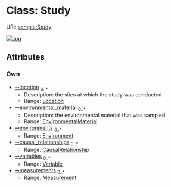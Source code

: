 
# Class: Study




URI: [sample:Study](http://w3id.org/ontogpt/environmental-sample/Study)


[![img](https://yuml.me/diagram/nofunky;dir:TB/class/[Variable],[Measurement]<measurements%200..*-++[Study],[Variable]<variables%200..*-%20[Study],[CausalRelationship]<causal_relationships%200..*-++[Study],[Environment]<environments%200..*-%20[Study],[EnvironmentalMaterial]<environmental_material%200..*-%20[Study],[Location]<location%200..*-%20[Study],[Measurement],[Location],[EnvironmentalMaterial],[Environment],[CausalRelationship])](https://yuml.me/diagram/nofunky;dir:TB/class/[Variable],[Measurement]<measurements%200..*-++[Study],[Variable]<variables%200..*-%20[Study],[CausalRelationship]<causal_relationships%200..*-++[Study],[Environment]<environments%200..*-%20[Study],[EnvironmentalMaterial]<environmental_material%200..*-%20[Study],[Location]<location%200..*-%20[Study],[Measurement],[Location],[EnvironmentalMaterial],[Environment],[CausalRelationship])

## Attributes


### Own

 * [➞location](study__location.md)  <sub>0..\*</sub>
     * Description: the sites at which the study was conducted
     * Range: [Location](Location.md)
 * [➞environmental_material](study__environmental_material.md)  <sub>0..\*</sub>
     * Description: the environmental material that was sampled
     * Range: [EnvironmentalMaterial](EnvironmentalMaterial.md)
 * [➞environments](study__environments.md)  <sub>0..\*</sub>
     * Range: [Environment](Environment.md)
 * [➞causal_relationships](study__causal_relationships.md)  <sub>0..\*</sub>
     * Range: [CausalRelationship](CausalRelationship.md)
 * [➞variables](study__variables.md)  <sub>0..\*</sub>
     * Range: [Variable](Variable.md)
 * [➞measurements](study__measurements.md)  <sub>0..\*</sub>
     * Range: [Measurement](Measurement.md)
